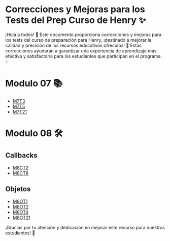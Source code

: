 # Correcciones y Mejoras para los Tests del Prep Curso de Henry ✨

¡Hola a todos! 👋 Este documento proporciona correcciones y mejoras para los tests del curso de preparación para Henry, ¡destinado a mejorar la calidad y precisión de los recursos educativos ofrecidos! 🚀 Estas correcciones ayudarán a garantizar una experiencia de aprendizaje más efectiva y satisfactoria para los estudiantes que participan en el programa. 💡

# Modulo 07 📚

- [M7T3](../fe-ct-prepcourse-fs/M07%20Arrays/tests/M7T3.test.js) 
- [M7T5](../fe-ct-prepcourse-fs/M07%20Arrays/tests/M7T5.test.js) 
- [M7T21](../fe-ct-prepcourse-fs/M07%20Arrays/tests/M7T21.test.js) 

# Modulo 08 🛠️

## Callbacks

- [M8CT2](../fe-ct-prepcourse-fs/M08%20Objects%20+%20Callbacks/callbacks/tests/M8CT2.test.js) 
- [M8CT8](../fe-ct-prepcourse-fs/M08%20Objects%20+%20Callbacks/callbacks/tests/M8CT8.test.js) 

## Objetos

- [M8OT1](../fe-ct-prepcourse-fs/M08%20Objects%20+%20Callbacks/objects/tests/M8OT1.test.js) 
- [M8OT2](../fe-ct-prepcourse-fs/M08%20Objects%20+%20Callbacks/objects/tests/M8OT2.test.js) 
- [M8OT4](../fe-ct-prepcourse-fs/M08%20Objects%20+%20Callbacks/objects/tests/M8OT4.test.js) 
- [M8OT21](../fe-ct-prepcourse-fs/M08%20Objects%20+%20Callbacks/objects/tests/M8OT21.test.js)

¡Gracias por tu atención y dedicación en mejorar este recurso para nuestros estudiantes! 💪
